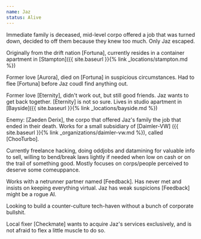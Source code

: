 ```yaml
---
name: Jaz
status: Alive
---
```


Immediate family is deceased, mid-level corpo offered a job that was turned down, decided to off them because they knew too much. Only Jaz escaped.

Originally from the drift nation [Fortuna], currently resides in a container apartment in [Stampton]({{ site.baseurl }}{% link _locations/stampton.md %})

Former love [Aurora], died on [Fortuna] in suspicious circumstances. Had to flee [Fortuna] before Jaz coudl find anything out.

Former love [Eternity], didn't work out, but still good friends. Jaz wants to get back together. [Eternity] is not so sure. Lives in studio apartment in [Bayside]({{ site.baseurl }}{% link _locations/bayside.md %})

Enemy: [Zaeden Derix], the corpo that offered Jaz's family the job that ended in their death. Works for a small subsidiary of [Daimler-VW] ({{ site.baseurl }}{% link _organizations/daimler-vw.md %}), called [ChooTurbo].

Currently freelance hacking, doing oddjobs and datamining for valuable info to sell, willing to bend/break laws lightly if needed when low on cash or on the trail of something good. Mostly focuses on corps/people perceived to deserve some comeuppance. 

Works with a netrunner partner named [Feedback]. Has never met and insists on keeping everything virtual. Jaz has weak suspicions [Feedback] might be a rogue AI.

Looking to build a counter-culture tech-haven without a bunch of corporate bullshit.

Local fixer [Checkmate] wants to acquire Jaz's services exclusively, and is not afraid to flex a little muscle to do so.

